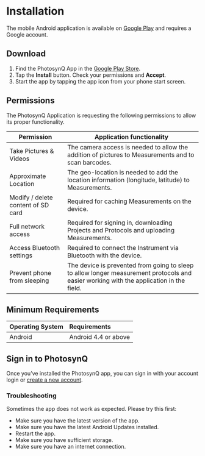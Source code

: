 # Installation

The mobile Android application is available on [Google Play] and requires a Google account.

## Download

1. Find the PhotosynQ App in the [Google Play Store].
2. Tap the **Install** button. Check your permissions and **Accept**.
3. Start the app by tapping the app icon from your phone start screen.

## Permissions

The PhotosynQ Application is requesting the following permissions to allow its proper functionality.

| Permission                         | Application functionality                                                                                                               |
| ---------------------------------- | --------------------------------------------------------------------------------------------------------------------------------------- |
| Take Pictures & Videos             | The camera access is needed to allow the addition of pictures to Measurements and to scan barcodes.                                     |
| Approximate Location               | The geo-location is needed to add the location information (longitude, latitude) to Measurements.                                       |
| Modify / delete content of SD card | Required for caching Measurements on the device.                                                                                        |
| Full network access                | Required for signing in, downloading Projects and Protocols and uploading Measurements.                                                 |
| Access Bluetooth settings          | Required to connect the Instrument via Bluetooth with the device.                                                                       |
| Prevent phone from sleeping        | The device is prevented from going to sleep to allow longer measurement protocols and easier working with the application in the field. |

## Minimum Requirements

| Operating System | Requirements         |
| :--------------- | :------------------- |
| Android          | Android 4.4 or above |

## Sign in to PhotosynQ

Once you’ve installed the PhotosynQ app, you can sign in with your account login or [create a new account].

### Troubleshooting

Sometimes the app does not work as expected. Please try this first:

- Make sure you have the latest version of the app.
- Make sure you have the latest Android Updates installed.
- Restart the app.
- Make sure you have sufficient storage.
- Make sure you have an internet connection.

[Google Play]: https://play.google.com/store/apps
[Google Play Store]: https://play.google.com/store/apps/details?id=org.photosynq.android.photosynq
[create a new account]: ../account/create-an-account.md
